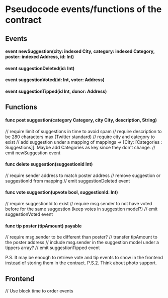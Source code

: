 # Pseudocode events/functions of the contract

## Events
#### event newSuggestion(city: indexed City, category: indexed Category, poster: indexed Address, id: Int)
#### event suggestionDeleted(id: Int)
#### event suggestionVoted(id: Int, voter: Address)
#### event suggestionTipped(id Int, donor: Address)

## Functions
#### func post suggestion(category Category, city City, description, String)
// require limit of suggestions in time to avoid spam
// require description to be 280 characters max (Twitter standard)
// require city and category to exist
// add suggestion under a mapping of mappings -> [City: [Categories : Suggestions]]. Maybe add Categories as key since they don't change.
// emit newSuggestion event

#### func delete suggestion(suggestionid Int)
// require sender address to match poster address 
// remove suggestion or suggestionId from mapping
// emit suggestionDeleted event

#### func vote suggestion(upvote bool, suggestionId: Int)
// require suggestionId to exist
// require msg.sender to not have voted before for the same suggestion (keep votes in suggestion model?)
// emit suggestionVoted event

#### func tip poster (tipAmount) payable
// require msg.sender to be different than poster?
// transfer tipAmount to the poster address
// include msg.sender in the suggestion model under a tippers array? 
// emit suggestionTipped event

P.S. It may be enough to retrieve vote and tip events to show in the frontend instead of storing them in the contract.
P.S.2. Think about photo support.

## Frontend
// Use block time to order events
